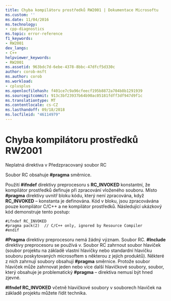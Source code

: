```yaml
---
title: Chyba kompilátoru prostředků RW2001 | Dokumentace Microsoftu
ms.custom: ''
ms.date: 11/04/2016
ms.technology:
- cpp-diagnostics
ms.topic: error-reference
f1_keywords:
- RW2001
dev_langs:
- C++
helpviewer_keywords:
- RW2001
ms.assetid: 963bdc7d-6ebe-4378-8bbc-47dfcf5d330c
author: corob-msft
ms.author: corob
ms.workload:
- cplusplus
ms.openlocfilehash: f401ce7c9a96cfeecf195b8872a704b8b1291939
ms.sourcegitcommit: 913c3bf23937b64b90ac05181fdff3df947d9f1c
ms.translationtype: MT
ms.contentlocale: cs-CZ
ms.lasthandoff: 09/18/2018
ms.locfileid: "46114979"
---
```

# <a name="resource-compiler-error-rw2001"></a>Chyba kompilátoru prostředků RW2001

Neplatná direktiva v Předzpracovaný soubor RC

Soubor RC obsahuje **#pragma** směrnice.

Použití **#ifndef** direktivy preprocesoru s **RC_INVOKED** konstantní, že kompilátor prostředků definuje při zpracování vloženého souboru. Místo **#pragma** direktivy uvnitř bloku kódu, který není zpracována, když **RC_INVOKED** – konstanta je definována. Kód v bloku, jsou zpracovávána pouze kompilátor C/C++ a ne kompilátor prostředků. Následující ukázkový kód demonstruje tento postup:

```
#ifndef RC_INVOKED
#pragma pack(2)  // C/C++ only, ignored by Resource Compiler
#endif
```

**#Pragma** direktivy preprocesoru nemá žádný význam. Soubor RC. **#Include** direktivy preprocesoru se používá v. Soubor RC zahrnout soubor hlaviček (soubor projektu na základě vlastní hlavičky nebo standardní hlavičku souboru poskytovaných microsoftem s některou z jejích produktů). Některé z nich zahrnují soubory obsahují **#pragma** směrnice. Protože soubor hlaviček může zahrnovat jeden nebo více další hlavičkové soubory, soubor, který obsahuje je problematický **#pragma** – direktiva nemusí být hned zjevné.

**#Ifndef RC_INVOKED** včetně hlavičkové soubory v souborech hlaviček na základě projektu můžete řídit technika.
